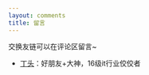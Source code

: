 ```yaml
---
layout: comments
title: 留言
---
```

交换友链可以在评论区留言~


- [丁头](https://blog.csdn.net/D5__J9)：好朋友+大神，16级it行业佼佼者